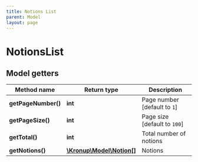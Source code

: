 ```yaml
---
title: Notions List
parent: Model
layout: page
---
```


# NotionsList

## Model getters

Method name | Return type | Description
------------ | ------------- | -------------
**getPageNumber()** | **int** | Page number   [default to `1`]
**getPageSize()** | **int** | Page size   [default to `100`]
**getTotal()** | **int** | Total number of notions
**getNotions()** | [**\Kronup\Model\Notion[]**](../Notion) | Notions

